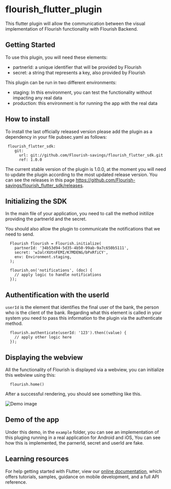 # flourish_flutter_plugin

This flutter plugin will allow the communication between the visual implementation of Flourish functionality with Flourish Backend.
 
## Getting Started

To use this plugin, you will need these elements: 
* partnerId: a unique identifier that will be provided by Flourish
* secret: a string that represents a key, also provided by Flourish

This plugin can be run in two different environments:
* staging: In this environment, you can test the functionality without impacting any real data
* production: this environment is for running the app with the real data


## How to install

To install the last officially released version please add the plugin as a dependency in your file pubsec.yaml as follows:
```
 flourish_flutter_sdk:
    git:
      url: git://github.com/Flourish-savings/flourish_flutter_sdk.git
      ref: 1.0.0
```
The current stable version of the plugin is 1.0.0, at the moment you will need to update the plugin according to the most updated release version. You can see the releases in this page https://github.com/Flourish-savings/flourish_flutter_sdk/releases. 

## Initializing the  SDK

In the main file of your application, you need to call the method initilize providing the partnerId and the secret.

You should also allow the plugin to communicate the notifications that we need to send.

```
  Flourish flourish = Flourish.initialize(
    partnerId: '34b53d94-5d35-4b50-99ab-9a7c650b5111',
    secret: 'wJalrXUtnFEMI/K7MDENG/bPxRfiCY',
    env: Environment.staging,
  );

  flourish.on('notifications', (doc) {
    // apply logic to handle notifications
  });
```

##  Authentification with the userId
`userId` is the element that identifies the final user of the bank, the person who is the client of the bank. Regarding what this element is called in your system you need to pass this information to the plugin via the authenticate method.  

```
  flourish.authenticate(userId: '123').then((value) {
    // apply other logic here
  });
```


## Displaying the webview

All the functionality of Flourish is displayed via a webview, you can initialize this webview using this:

```
  flourish.home()
```

After a successful rendering, you should see something like this.

![Demo image](https://github.com/Flourish-savings/flourish_flutter_sdk/blob/master/Homepage.png?raw=true)

## Demo of the app 

Under this demo, in the `example` folder, you can see an implementation of this pluging running in a real application for Android and iOS, You can see how this is implemented, the parnerId, secret and userId are fake.



## Learning resources
For help getting started with Flutter, view our 
[online documentation](https://flutter.dev/docs), which offers tutorials, 
samples, guidance on mobile development, and a full API reference.
